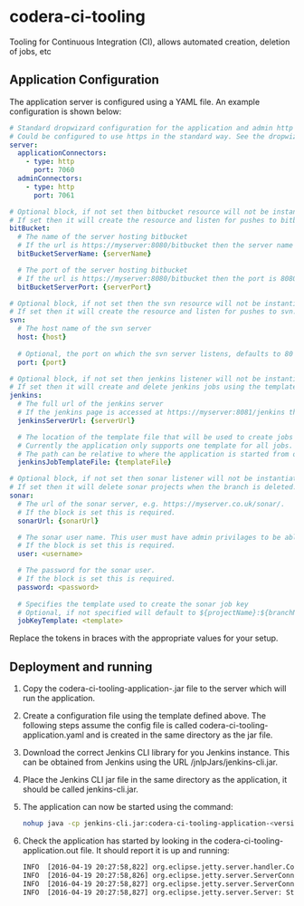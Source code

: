 # codera-ci-tooling
Tooling for Continuous Integration (CI), allows automated creation, deletion of jobs, etc

## Application Configuration

The application server is configured using a YAML file. An example configuration is shown below:

```yaml
# Standard dropwizard configuration for the application and admin http connection. 
# Could be configured to use https in the standard way. See the dropwizard guide for more information
server:
  applicationConnectors:
    - type: http
      port: 7060
  adminConnectors:
    - type: http
      port: 7061

# Optional block, if not set then bitbucket resource will not be instantiated.
# If set then it will create the resource and listen for pushes to bitbucket.
bitBucket:
  # The name of the server hosting bitbucket
  # If the url is https://myserver:8080/bitbucket then the server name is myserver
  bitBucketServerName: {serverName}

  # The port of the server hosting bitbucket
  # If the url is https://myserver:8080/bitbucket then the port is 8080
  bitBucketServerPort: {serverPort}

# Optional block, if not set then the svn resource will not be instantiated.
# If set then it will create the resource and listen for pushes to svn.
svn:
  # The host name of the svn server
  host: {host}
  
  # Optional, the port on which the svn server listens, defaults to 80 if not set
  port: {port}

# Optional block, if not set then jenkins listener will not be instantiated.
# If set then it will create and delete jenkins jobs using the template provided.
jenkins:
  # The full url of the jenkins server
  # If the jenkins page is accessed at https://myserver:8081/jenkins then the url is https://myserver:8081/jenkins
  jenkinsServerUrl: {serverUrl}

  # The location of the template file that will be used to create jobs in jenkins. 
  # Currently the application only supports one template for all jobs. 
  # The path can be relative to where the application is started from or an absolute path
  jenkinsJobTemplateFile: {templateFile}

# Optional block, if not set then sonar listener will not be instantiated. 
# If set then it will delete sonar projects when the branch is deleted. 
sonar:
  # The url of the sonar server, e.g. https://myserver.co.uk/sonar/. 
  # If the block is set this is required.
  sonarUrl: {sonarUrl}

  # The sonar user name. This user must have admin privilages to be able to delete projects. 
  # If the block is set this is required.
  user: <username>

  # The password for the sonar user. 
  # If the block is set this is required.
  password: <password>
  
  # Specifies the template used to create the sonar job key 
  # Optional, if not specified will default to ${projectName}:${branchName}
  jobKeyTemplate: <template>
```

Replace the tokens in braces with the appropriate values for your setup.

## Deployment and running

1. Copy the codera-ci-tooling-application-<version>.jar file to the server which will run the application.
2. Create a configuration file using the template defined above. The following steps assume the config file is called codera-ci-tooling-application.yaml and is created in the same directory as the jar file.
3. Download the correct Jenkins CLI library for you Jenkins instance. This can be obtained from Jenkins using the URL <jenkins-url>/jnlpJars/jenkins-cli.jar.
4. Place the Jenkins CLI jar file in the same directory as the application, it should be called jenkins-cli.jar.
5. The application can now be started using the command:

    ```bash
    nohup java -cp jenkins-cli.jar:codera-ci-tooling-application-<version>.jar uk.co.codera.ci.tooling.application.CiToolingApplication server codera-ci-tooling-application.yaml > codera-ci-tooling-application.out 2> codera-ci-tooling-application.err < /dev/null  &
    ```

6. Check the application has started by looking in the codera-ci-tooling-application.out file. It should report it is up and running:

    ```bash
    INFO  [2016-04-19 20:27:58,822] org.eclipse.jetty.server.handler.ContextHandler: Started i.d.j.MutableServletContextHandler@441cc260{/,null,AVAILABLE}
    INFO  [2016-04-19 20:27:58,826] org.eclipse.jetty.server.ServerConnector: Started application@7756c3cd{HTTP/1.1}{0.0.0.0:7060}
    INFO  [2016-04-19 20:27:58,827] org.eclipse.jetty.server.ServerConnector: Started admin@2313052e{HTTP/1.1}{0.0.0.0:7061}
    INFO  [2016-04-19 20:27:58,827] org.eclipse.jetty.server.Server: Started @1050ms
    ```



